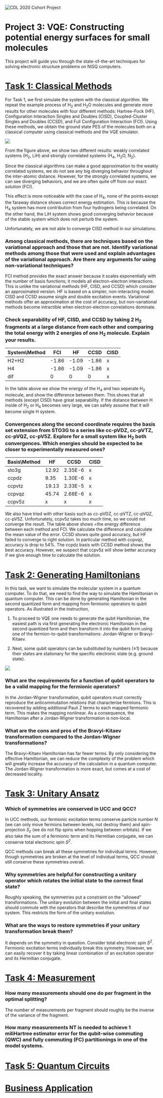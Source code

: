 ![CDL 2020 Cohort Project](../figures/CDL_logo.jpg)
# Project 3: VQE: Constructing potential energy surfaces for small molecules

This project will guide you through the state-of-the-art techniques for solving electronic structure problems on NISQ computers.

# [Task 1: Classical Methods](./notebooks/1_classical_methods.ipynb)

For Task 1, we first simulate the system with the classical algorithm. 
We repeat the example process of H<sub>2</sub> and H<sub>2</sub>O molecules and generate more results for other 
molecules with four different methods: Hartree-Fock (HF), Configuration Interaction Singles and Doubles (CISD), 
Coupled-Cluster Singles and Doubles (CCSD), and Full Configuration Interaction (FCI). 
Using these methods, we obtain the ground state PES of the molecules both on a classical computer using classical 
methods and the VQE simulator. 

![](./fig/task1_f1.png)

From the figure above, we show two different results: weakly correlated systems (H<sub>2</sub>, LiH) and strongly 
correlated systems (H<sub>4</sub>, H<sub>2</sub>O, N<sub>2</sub>).

Since the classical algorithms can make a good approximation to the weakly correlated systems, we do not see 
any big diverging behavior throughout the inter-atomic distance. 
However, for the strongly correlated systems, we can see diverging behaviors, and we are often quite off from our 
exact solution (FCI). 

This effect is more noticeable with the case of H<sub>4</sub>, none of the points except the faraway distance shows 
correct energy estimation. 
This is because the H<sub>4</sub> system has more contribution from four hydrogens being correlated. 
On the other hand, the LiH system shows good converging behavior because of the stable system which does not perturb 
the system.

Unfortunately, we are not able to converge CISD method in our simulations.

### Among classical methods, there are techniques based on the variational approach and those that are not. Identify variational methods among those that were used and explain advantages of the variational approach. Are there any arguments for using non-variational techniques?

FCI method provides the exact answer because it scales exponentially with the number of basis functions; it models all
electron-electron interactions.
This is unlike the variational methods (HF, CISD, and CCSD) which consider an approximated version. 
HF is based on a simpler, non-interacting model. CISD and CCSD assume single and double excitation events.
Variational methods offer an approximation at the cost of accuracy, but non-variational methods become intractible when 
electron-electron correlations dominate.

### Check separability of HF, CISD, and CCSD by taking 2 H<sub>2</sub> fragments at a large distance from each other and comparing the total energy with 2 energies of one H<sub>2</sub> molecule. Explain your results.

| System\Method | FCI | HF | CCSD | CISD |
| --- | --- | --- | --- | --- |
| H2+H2 |  -1.86 | -1.09 |  -1.86 | x |
| H4 | -1.86 |  -1.09 | -1.86 | x |
| dif | 0 | 0 | 0 | x |

In the table above we show the energy of the H<sub>4</sub> and two seperate H<sub>2</sub> molecule, and show the 
difference between them. 
This shows that all methods (except CISD) have great separability. 
If the distance between H inside of H<sub>2</sub> or H<sub>4</sub> becomes very large, we can safely assume that it will 
become single H system. 

### Convergences along the second coordinate requires the basis set extension from STO3G to a series like cc-pVDZ, cc-pVTZ, cc-pVQZ, cc-pV5Z. Explore for a small system like H<sub>2</sub> both convergences. Which energies should be expected to be closer to experimentally measured ones?

| Basis\Method | HF | CCSD | CISD |
| --- | --- | --- | --- |
| sto3g |  12.92 | 2.35E-6 | x |
| ccpdz | 9.35 |  1.30E-6 | x |
| ccpvtz | 19.13 | 2.33E-5 | x |
| ccpvqz | 45.74 | 2.66E-6 | x |
| ccpv5z | x | x | x |

We also have tried with other basis such as cc-pVDZ, cc-pVTZ, cc-pVQZ, cc-pV5Z. 
Unfortunately, ccpv5z takes too much time, so we could not converge the result. 
The table above shows =the energy difference between each method and FCI. 
We calculate the difference and calculate the mean value of the error. 
CCSD shows quite good accuracy, but HF failed to converge to right solution. 
In particular method with ccpvqz, accuracy is drop to 54%. 
The ccpdz basis with CCSD method shows the best accuracy. 
However, we suspect that ccpv5z will show better accuracy if we give enough time to calculate the solution.

# [Task 2: Generating Hamiltonians](./notebooks/2_generating_hamiltonians.ipynb)

In this task, we want to simulate the molecular system in a quantum computer. 
To do that, we need to find the way to simulate the Hamiltonian in quantum computer. 
This can be done by generating Hamiltonian in the second quantized form and mapping from fermionic operators to qubit 
operators. As illustrated in the instruction,

1. To proceed to VQE one needs to generate the qubit Hamiltonian, the easiest path is via first
generating the electronic Hamiltonian in the second quantized form and then transform it into the
qubit form using one of the fermion-to-qubit transformations: Jordan-Wigner or Bravyi-Kitaev.

2. Next, some qubit operators can be substituted by numbers (±1) because their states are stationary
for the specific electronic state (e.g. ground state).

![](fig/task2_f1.png)

### What are the requirements for a function of qubit operators to be a valid mapping for the fermionic operators?

In the Jordan-Wigner transformation, qubit operators must correctly reproduce the anticommutation relations that 
characterise fermions.
This is recovered by adding additional Pauli Z terms to each mapped fermionic term.
This makes the mapping nonlinear.
As a consequence, the Hamiltonian after a Jordan-Wigner transformation is non-local.

### What are the cons and pros of the Bravyi-Kitaev transformation compared to the Jordan-Wigner transformations?

The Bravyi-Kitaev Hamiltonian has far fewer terms.
By only considering the effective Hamiltonian, we can reduce the complexity of the problem which will greatly increase 
the accuracy of the calculation in a quantum computer.
The Jordan-Wigner transformation is more exact, but comes at a cost of decreased locality.

# [Task 3: Unitary Ansatz](./notebooks/3_unitary_ansatz.ipynb)

### Which of symmetries are conserved in UCC and QCC?

In UCC methods, our fermionic excitation terms conserve particle number *N* (we can only move fermions between levels, not destroy them) 
and spin-projection *S<sub>z</sub>* (we do not flip spins when hopping between orbitals).
If we also take the sum of a fermionic term and its Hermitian conjugate, we can conserve total electronic spin 
*S<sup>2</sup>*.

QCC methods can break all these symmetries for individual terms. 
However, though symmetries are broken at the level of individual terms, QCC should still conserve these symmetries 
overall.

### Why symmetries are helpful for constructing a unitary operator which rotates the initial state to the correct final state?

Roughly speaking, the symmetries put a constraint on the "allowed" transformations.
The unitary evolution between the initial and final states should commute with the operators that describe the 
symmetries of our system. 
This restricts the form of the unitary evolution. 

### What are the ways to restore symmetries if your unitary transformation break them?

It depends on the symmetry in question.
Consider total electronic spin *S<sup>2</sup>*. 
Fermionic excitation terms individually break this symmetry.
However, we can easily recover it by taking linear combination of an excitation operator and its Hermitian conjugate.

# [Task 4: Measurement](./notebooks/4_measurement.ipynb)

### How many measurements should one do per fragment in the optimal splitting?

The number of measurements per fragment should roughly be the inverse of the variance of the fragment.

### How many measurements NT is needed to achieve 1 miliHartree estimator error for the qubit-wise commuting (QWC) and fully commuting (FC) partitionings in one of the model systems.

# [Task 5: Quantum Circuits](./notebooks/5_quantum_circuits.ipynb)

# [Business Application](business_application.md)

